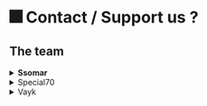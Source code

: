 # 🎆 Contact / Support us ?

## The team

<details>

<summary><strong>Ssomar</strong></summary>

Hey, I'm the developer of ExecutableItems and ExecutableBlocks, if you like my work, feel free to write a good review about my plugins on spigot !

Or if you want go further and motivate me to continue you can donate with the link below.



Thank you ! :heart:



Mail: SsomarDev2@gmail.com

Discord: Ssomar#2000

[<mark style="color:purple;">**Stripe Donation**</mark>](https://buy.stripe.com/aEU7sX66l3O82MUdQT)

</details>

<details>

<summary>Special70</summary>

Hello, I am Special70

I mainly specialize in custom item creations that can have multiple functions and features. I am open for custom item commissions so if you want to contact me, just dm me on discord (Special70#7668). I am mostly active in discord so if you have questions, I will do my best to answer those questions as soon as possible.

If you want to donate me to support my service here as a plugin support, feel free to send a donation via paypal at **josef.urquico@gmail.com**

</details>

<details>

<summary>Vayk</summary>

Hi ! I am Vayk 😎\
\
I play Minecraft since a long time, so I have knowledge about:&#x20;

* Texture packs :robot:
* 3D Models 🐂 :bow\_and\_arrow:
* Items creation :shield:
* In-game mechanics :zap:
* Map creation :mountain:
* Boss fights :crossed\_swords:
* Pets mechanics :dog2:
* // etc //

So.. if you need any help with something, or want item pack commission, you can ask it in the Discord of EI, or write me privately -> vayk#1404

If you want to support me ^^ -> paypal.me/ImVayk

</details>
